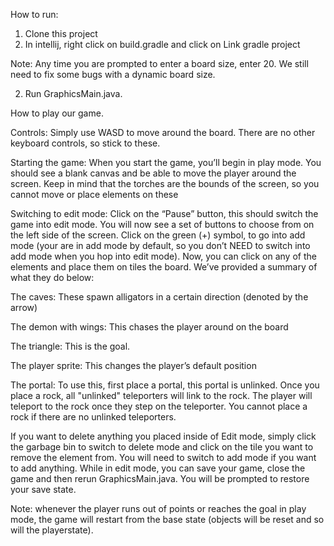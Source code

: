 How to run:

1. Clone this project
2. In intellij, right click on build.gradle and click on Link gradle project

Note: Any time you are prompted to enter a board size, enter 20. We still need to fix some bugs with a dynamic board size. 


2. Run GraphicsMain.java. 


How to play our game. 

Controls: Simply use WASD to move around the board. There are no other keyboard controls, so stick to these.

Starting the game: When you start the game, you’ll begin in play mode. You should see a blank canvas and be able to move the player around the screen. Keep in mind that the torches are the bounds of the screen, so you cannot move or place elements on these 

Switching to edit mode: Click on the “Pause” button, this should switch the game into edit mode. You will now see a set of buttons to choose from on the left side of the screen. Click on the green (+) symbol, to go into add mode (your are in add mode by default, so you don’t NEED to switch into add mode when you hop into edit mode). Now, you can click on any of the elements and place them on tiles the board. We’ve provided a summary of what they do below:

The caves: These spawn alligators in a certain direction (denoted by the arrow)

The demon with wings: This chases the player around on the board

The triangle: This is the goal.

The player sprite: This changes the player’s default position 

The portal: To use this, first place a portal, this portal is unlinked. Once you place a rock, all "unlinked" teleporters will link to the rock. The player will teleport to the rock once they step on the teleporter. You cannot place a rock if there are no unlinked teleporters.

If you want to delete anything you placed inside of Edit mode, simply click the garbage bin to switch to delete mode and click on the tile you want to remove the element from. You will need to switch to add mode if you want to add anything. While in edit mode, you can save your game, close the game and then rerun GraphicsMain.java. You will be prompted to restore your save state. 



Note: whenever the player runs out of points or reaches the goal in play mode, the game will restart from the base state (objects will be reset and so will the playerstate).
